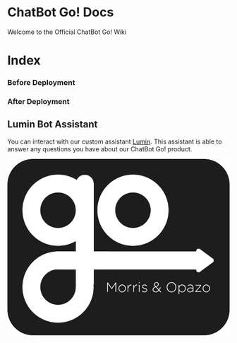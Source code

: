 # ChatBot Go! Docs
Welcome to the Official ChatBot Go! Wiki

# Index
### Before Deployment


### After Deployment


## Lumin Bot Assistant
You can interact with our custom assistant [Lumin](https://go.morrisopazo-datascience.com/). This assistant is able to answer any questions you have about our ChatBot Go! product.

<p align="center">
  <img src="../assets/go_logo.png" />
</p>